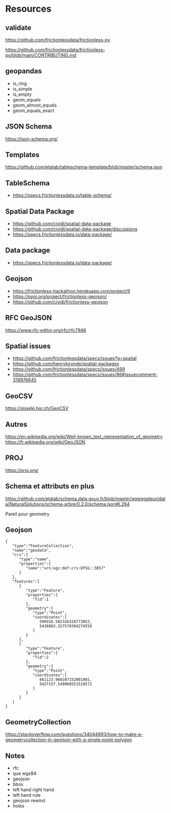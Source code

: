 # Resources

## validate

https://github.com/frictionlessdata/frictionless-py

https://github.com/frictionlessdata/frictionless-py/blob/main/CONTRIBUTING.md

## geopandas

- is_ring
- is_simple
- is_empty
- geom_equals
- geom_almost_equals
- geom_equals_exact

## JSON Schema

<https://json-schema.org/>

## Templates

<https://github.com/etalab/tableschema-template/blob/master/schema.json>

## TableSchema

- <https://specs.frictionlessdata.io/table-schema/>

## Spatial Data Package

- <https://github.com/cividi/spatial-data-package>
- <https://github.com/cividi/spatial-data-package/discussions>
- <https://specs.frictionlessdata.io/data-package/>

## Data package

- https://specs.frictionlessdata.io/data-package/

## Geojson

- https://frictionless-hackathon.herokuapp.com/project/9
- https://pypi.org/project/frictionless-geojson/
- https://github.com/cividi/frictionless-geojson

## RFC GeoJSON

https://www.rfc-editor.org/rfc/rfc7946

## Spatial issues

- https://github.com/frictionlessdata/specs/issues?q=spatial
- https://github.com/henrykironde/spatial-packages
- https://github.com/frictionlessdata/specs/issues/499
- https://github.com/frictionlessdata/specs/issues/86#issuecomment-318976645

## GeoCSV

https://giswiki.hsr.ch/GeoCSV

## Autres

https://en.wikipedia.org/wiki/Well-known_text_representation_of_geometry
https://fr.wikipedia.org/wiki/GeoJSON

## PROJ

https://proj.org/

## Schema et attributs en plus

https://github.com/etalab/schema.data.gouv.fr/blob/master/aggregateur/data/NaturalSolutions/schema-arbre/0.2.0/schema.json#L284

Pareil pour geometry

## Geojson

    {
       "type":"FeatureCollection",
       "name":"geodata",
       "crs":{
          "type":"name",
          "properties":{
             "name":"urn:ogc:def:crs:EPSG::3857"
          }
       },
       "features":[
          {
             "type":"Feature",
             "properties":{
                "fid":1
             },
             "geometry":{
                "type":"Point",
                "coordinates":[
                   596916.502326328773052,
                   5436863.327570304274559
                ]
             }
          },
          {
             "type":"Feature",
             "properties":{
                "fid":2
             },
             "geometry":{
                "type":"Point",
                "coordinates":[
                   661123.960107152001001,
                   5427157.549068551510572
                ]
             }
          }
       ]
    }

## GeometryCollection

https://stackoverflow.com/questions/34044893/how-to-make-a-geometrycollection-in-geojson-with-a-single-point-polygon

## Notes

- rfc
- que wgs84
- geojson
- bbox
- left hand right hand
- left hand rule
- geojson rewind
- holes

